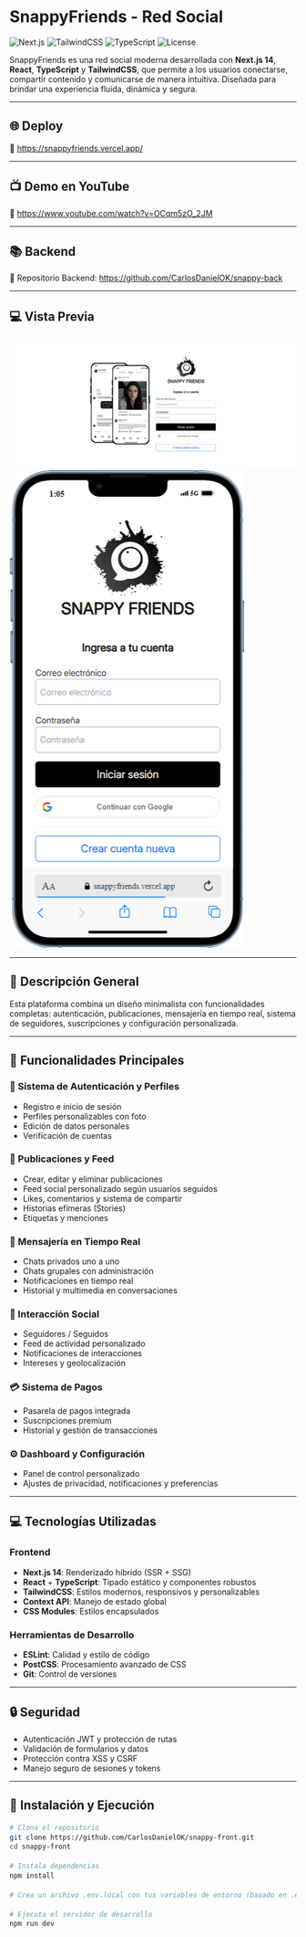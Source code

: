 # SnappyFriends - Red Social

![Next.js](https://img.shields.io/badge/Next.js-v14.0.0-black)
![TailwindCSS](https://img.shields.io/badge/TailwindCSS-v3.3-blue)
![TypeScript](https://img.shields.io/badge/TypeScript-v5.0-blue)
![License](https://img.shields.io/badge/License-MIT-green)

SnappyFriends es una red social moderna desarrollada con **Next.js 14**, **React**, **TypeScript** y **TailwindCSS**, que permite a los usuarios conectarse, compartir contenido y comunicarse de manera intuitiva. Diseñada para brindar una experiencia fluida, dinámica y segura.

---

## 🌐 Deploy

🔗 https://snappyfriends.vercel.app/

---

## 📺 Demo en YouTube

📲 https://www.youtube.com/watch?v=OCqm5zO_2JM

---

## 📚 Backend

🔧 Repositorio Backend: https://github.com/CarlosDanielOK/snappy-back

---

## 💻 Vista Previa

![Vista Previa de SnappyFriends](./assets/capturadesktop.png)
![Vista Previa de SnappyFriends](./assets/capturamobile.png)

---

## 📱 Descripción General

Esta plataforma combina un diseño minimalista con funcionalidades completas: autenticación, publicaciones, mensajería en tiempo real, sistema de seguidores, suscripciones y configuración personalizada.

---

## 🎯 Funcionalidades Principales

### 🔐 Sistema de Autenticación y Perfiles
- Registro e inicio de sesión
- Perfiles personalizables con foto
- Edición de datos personales
- Verificación de cuentas

### 📝 Publicaciones y Feed
- Crear, editar y eliminar publicaciones
- Feed social personalizado según usuarios seguidos
- Likes, comentarios y sistema de compartir
- Historias efímeras (Stories)
- Etiquetas y menciones

### 💬 Mensajería en Tiempo Real
- Chats privados uno a uno
- Chats grupales con administración
- Notificaciones en tiempo real
- Historial y multimedia en conversaciones

### 👥 Interacción Social
- Seguidores / Seguidos
- Feed de actividad personalizado
- Notificaciones de interacciones
- Intereses y geolocalización

### 💳 Sistema de Pagos
- Pasarela de pagos integrada
- Suscripciones premium
- Historial y gestión de transacciones

### ⚙️ Dashboard y Configuración
- Panel de control personalizado
- Ajustes de privacidad, notificaciones y preferencias

---

## 💻 Tecnologías Utilizadas

### Frontend
- **Next.js 14**: Renderizado híbrido (SSR + SSG)
- **React** + **TypeScript**: Tipado estático y componentes robustos
- **TailwindCSS**: Estilos modernos, responsivos y personalizables
- **Context API**: Manejo de estado global
- **CSS Modules**: Estilos encapsulados

### Herramientas de Desarrollo
- **ESLint**: Calidad y estilo de código
- **PostCSS**: Procesamiento avanzado de CSS
- **Git**: Control de versiones

---

## 🔒 Seguridad

- Autenticación JWT y protección de rutas
- Validación de formularios y datos
- Protección contra XSS y CSRF
- Manejo seguro de sesiones y tokens

---

## 📂 Instalación y Ejecución

```bash
# Clona el repositorio
git clone https://github.com/CarlosDanielOK/snappy-front.git
cd snappy-front

# Instala dependencias
npm install

# Crea un archivo .env.local con tus variables de entorno (basado en .env.example)

# Ejecuta el servidor de desarrollo
npm run dev
